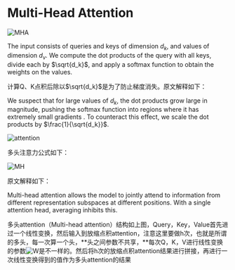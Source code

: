 # Multi-Head Attention

![MHA](C:\Users\Administrator\Desktop\笔记\知识点笔记\img\MHA.jpg)

The input consists of queries and keys of dimension $d_k$, and values of dimension $d_v$. We compute the dot products of the query with all keys, divide each by $\sqrt{d_k}$, and apply a softmax function to obtain the weights on the values.

计算Q、K点积后除以$\sqrt{d_k}$是为了防止梯度消失。原文解释如下：

We suspect that for large values of $d_k$, the dot products grow large in magnitude, pushing the softmax function into regions where it has extremely small gradients . To counteract this effect, we scale the dot products by $\frac{1}{\sqrt{d_k}}$.

![attention](C:\Users\Administrator\Desktop\笔记\知识点笔记\img\attention.jpg)

多头注意力公式如下：

![MH](C:\Users\Administrator\Desktop\笔记\知识点笔记\img\MH.jpg)

原文解释如下：

Multi-head attention allows the model to jointly attend to information from different representation
subspaces at different positions. With a single attention head, averaging inhibits this.

多头attention（Multi-head attention）结构如上图，Query，Key，Value首先进过一个线性变换，然后输入到放缩点积attention，注意这里要做h次，也就是所谓的多头，每一次算一个头，**头之间参数不共享，**每次Q，K，V进行线性变换的参数![W](https://math.jianshu.com/math?formula=W)是不一样的。然后将h次的放缩点积attention结果进行拼接，再进行一次线性变换得到的值作为多头attention的结果

